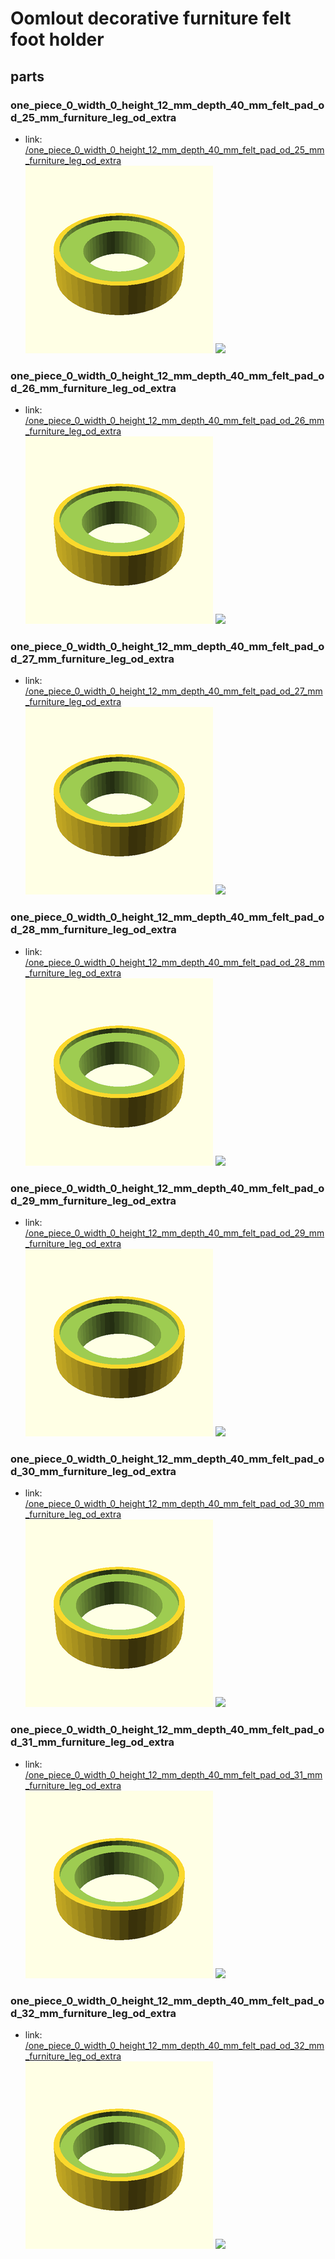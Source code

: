 # Oomlout decorative furniture felt foot holder


## parts

### one_piece_0_width_0_height_12_mm_depth_40_mm_felt_pad_od_25_mm_furniture_leg_od_extra
* link: [/one_piece_0_width_0_height_12_mm_depth_40_mm_felt_pad_od_25_mm_furniture_leg_od_extra](one_piece_0_width_0_height_12_mm_depth_40_mm_felt_pad_od_25_mm_furniture_leg_od_extra)  
![](one_piece_0_width_0_height_12_mm_depth_40_mm_felt_pad_od_25_mm_furniture_leg_od_extra/3dpr_300.png)  ![](one_piece_0_width_0_height_12_mm_depth_40_mm_felt_pad_od_25_mm_furniture_leg_od_extra/image_300.jpg)
 

### one_piece_0_width_0_height_12_mm_depth_40_mm_felt_pad_od_26_mm_furniture_leg_od_extra
* link: [/one_piece_0_width_0_height_12_mm_depth_40_mm_felt_pad_od_26_mm_furniture_leg_od_extra](one_piece_0_width_0_height_12_mm_depth_40_mm_felt_pad_od_26_mm_furniture_leg_od_extra)  
![](one_piece_0_width_0_height_12_mm_depth_40_mm_felt_pad_od_26_mm_furniture_leg_od_extra/3dpr_300.png)  ![](one_piece_0_width_0_height_12_mm_depth_40_mm_felt_pad_od_26_mm_furniture_leg_od_extra/image_300.jpg)
 

### one_piece_0_width_0_height_12_mm_depth_40_mm_felt_pad_od_27_mm_furniture_leg_od_extra
* link: [/one_piece_0_width_0_height_12_mm_depth_40_mm_felt_pad_od_27_mm_furniture_leg_od_extra](one_piece_0_width_0_height_12_mm_depth_40_mm_felt_pad_od_27_mm_furniture_leg_od_extra)  
![](one_piece_0_width_0_height_12_mm_depth_40_mm_felt_pad_od_27_mm_furniture_leg_od_extra/3dpr_300.png)  ![](one_piece_0_width_0_height_12_mm_depth_40_mm_felt_pad_od_27_mm_furniture_leg_od_extra/image_300.jpg)
 

### one_piece_0_width_0_height_12_mm_depth_40_mm_felt_pad_od_28_mm_furniture_leg_od_extra
* link: [/one_piece_0_width_0_height_12_mm_depth_40_mm_felt_pad_od_28_mm_furniture_leg_od_extra](one_piece_0_width_0_height_12_mm_depth_40_mm_felt_pad_od_28_mm_furniture_leg_od_extra)  
![](one_piece_0_width_0_height_12_mm_depth_40_mm_felt_pad_od_28_mm_furniture_leg_od_extra/3dpr_300.png)  ![](one_piece_0_width_0_height_12_mm_depth_40_mm_felt_pad_od_28_mm_furniture_leg_od_extra/image_300.jpg)
 

### one_piece_0_width_0_height_12_mm_depth_40_mm_felt_pad_od_29_mm_furniture_leg_od_extra
* link: [/one_piece_0_width_0_height_12_mm_depth_40_mm_felt_pad_od_29_mm_furniture_leg_od_extra](one_piece_0_width_0_height_12_mm_depth_40_mm_felt_pad_od_29_mm_furniture_leg_od_extra)  
![](one_piece_0_width_0_height_12_mm_depth_40_mm_felt_pad_od_29_mm_furniture_leg_od_extra/3dpr_300.png)  ![](one_piece_0_width_0_height_12_mm_depth_40_mm_felt_pad_od_29_mm_furniture_leg_od_extra/image_300.jpg)
 

### one_piece_0_width_0_height_12_mm_depth_40_mm_felt_pad_od_30_mm_furniture_leg_od_extra
* link: [/one_piece_0_width_0_height_12_mm_depth_40_mm_felt_pad_od_30_mm_furniture_leg_od_extra](one_piece_0_width_0_height_12_mm_depth_40_mm_felt_pad_od_30_mm_furniture_leg_od_extra)  
![](one_piece_0_width_0_height_12_mm_depth_40_mm_felt_pad_od_30_mm_furniture_leg_od_extra/3dpr_300.png)  ![](one_piece_0_width_0_height_12_mm_depth_40_mm_felt_pad_od_30_mm_furniture_leg_od_extra/image_300.jpg)
 

### one_piece_0_width_0_height_12_mm_depth_40_mm_felt_pad_od_31_mm_furniture_leg_od_extra
* link: [/one_piece_0_width_0_height_12_mm_depth_40_mm_felt_pad_od_31_mm_furniture_leg_od_extra](one_piece_0_width_0_height_12_mm_depth_40_mm_felt_pad_od_31_mm_furniture_leg_od_extra)  
![](one_piece_0_width_0_height_12_mm_depth_40_mm_felt_pad_od_31_mm_furniture_leg_od_extra/3dpr_300.png)  ![](one_piece_0_width_0_height_12_mm_depth_40_mm_felt_pad_od_31_mm_furniture_leg_od_extra/image_300.jpg)
 

### one_piece_0_width_0_height_12_mm_depth_40_mm_felt_pad_od_32_mm_furniture_leg_od_extra
* link: [/one_piece_0_width_0_height_12_mm_depth_40_mm_felt_pad_od_32_mm_furniture_leg_od_extra](one_piece_0_width_0_height_12_mm_depth_40_mm_felt_pad_od_32_mm_furniture_leg_od_extra)  
![](one_piece_0_width_0_height_12_mm_depth_40_mm_felt_pad_od_32_mm_furniture_leg_od_extra/3dpr_300.png)  ![](one_piece_0_width_0_height_12_mm_depth_40_mm_felt_pad_od_32_mm_furniture_leg_od_extra/image_300.jpg)
 
